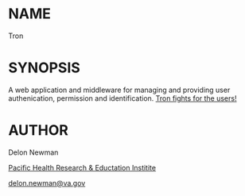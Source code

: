 NAME
====

Tron

SYNOPSIS
========

A web application and middleware for managing and providing user
authenication, permission and identification.
[Tron fights for the users!](http://www.youtube.com/watch?v=DkTb7Pe2MtY)

AUTHOR
======

Delon Newman

[Pacific Health Research & Eductation Institite](http://phrei.org)

[delon.newman@va.gov](mailto:delon.newman@va.gov)
